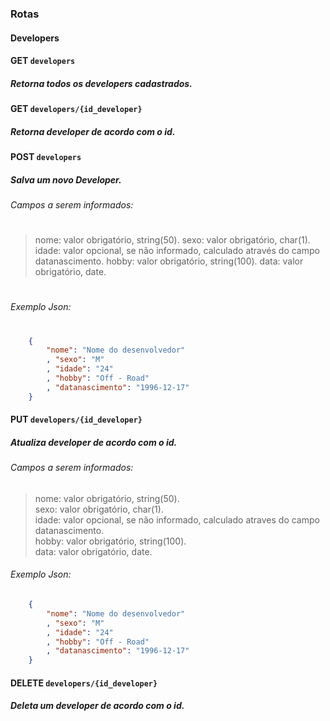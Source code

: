 ### Rotas
#### Developers
#### GET  `developers`
##### Retorna todos os developers cadastrados.

#### GET  `developers/{id_developer}`
##### Retorna developer de acordo com o id.

#### POST `developers`
##### Salva um novo Developer.
###### Campos a serem informados:
#

> nome: valor obrigatório, string(50).
> sexo: valor obrigatório, char(1).
> idade: valor opcional, se não informado, calculado através do campo datanascimento.
> hobby: valor obrigatório, string(100).
> data: valor obrigatório, date.
#
###### Exemplo Json:
#
```json
    {
        "nome": "Nome do desenvolvedor"
        , "sexo": "M"
        , "idade": "24"
        , "hobby": "Off - Road"
        , "datanascimento": "1996-12-17"
    }
```
#### PUT  `developers/{id_developer}`
##### Atualiza developer de acordo com o id.
###### Campos a serem informados: 

> nome: valor obrigatório, string(50).  
> sexo: valor obrigatório, char(1).  
> idade: valor opcional, se não informado, calculado atraves do campo datanascimento.  
> hobby: valor obrigatório, string(100).  
> data: valor obrigatório, date.  

###### Exemplo Json:
```json
    {
        "nome": "Nome do desenvolvedor"
        , "sexo": "M"
        , "idade": "24"
        , "hobby": "Off - Road"
        , "datanascimento": "1996-12-17"
    }
```

#### DELETE  `developers/{id_developer}`
##### Deleta um developer de acordo com o id.
